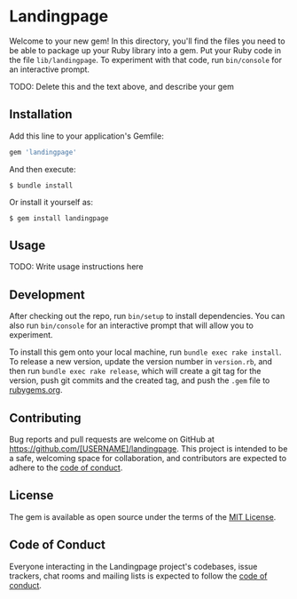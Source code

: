 # Landingpage

Welcome to your new gem! In this directory, you'll find the files you need to be able to package up your Ruby library into a gem. Put your Ruby code in the file `lib/landingpage`. To experiment with that code, run `bin/console` for an interactive prompt.

TODO: Delete this and the text above, and describe your gem

## Installation

Add this line to your application's Gemfile:

```ruby
gem 'landingpage'
```

And then execute:

    $ bundle install

Or install it yourself as:

    $ gem install landingpage

## Usage

TODO: Write usage instructions here

## Development

After checking out the repo, run `bin/setup` to install dependencies. You can also run `bin/console` for an interactive prompt that will allow you to experiment.

To install this gem onto your local machine, run `bundle exec rake install`. To release a new version, update the version number in `version.rb`, and then run `bundle exec rake release`, which will create a git tag for the version, push git commits and the created tag, and push the `.gem` file to [rubygems.org](https://rubygems.org).

## Contributing

Bug reports and pull requests are welcome on GitHub at https://github.com/[USERNAME]/landingpage. This project is intended to be a safe, welcoming space for collaboration, and contributors are expected to adhere to the [code of conduct](https://github.com/[USERNAME]/landingpage/blob/master/CODE_OF_CONDUCT.md).

## License

The gem is available as open source under the terms of the [MIT License](https://opensource.org/licenses/MIT).

## Code of Conduct

Everyone interacting in the Landingpage project's codebases, issue trackers, chat rooms and mailing lists is expected to follow the [code of conduct](https://github.com/[USERNAME]/landingpage/blob/master/CODE_OF_CONDUCT.md).
